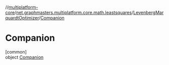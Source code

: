 //[multiplatform-core](../../../../index.md)/[net.graphmasters.multiplatform.core.math.leastsquares](../../index.md)/[LevenbergMarquardtOptimizer](../index.md)/[Companion](index.md)

# Companion

[common]\
object [Companion](index.md)
